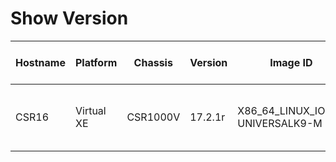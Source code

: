 
# Show Version
| Hostname | Platform | Chassis | Version | Image ID | OS | Uptime | Last Reload | Last Reload Reason | Interfaces | Total Memory | Used Memeory | Serial Number | License Type |
| -------- | -------- | ------- | ------- | -------- | -- | ------ | ----------- | ------------------ | ---------- | ------------ | ------------ | ------------- | ------------ |
| CSR16 | Virtual XE | CSR1000V | 17.2.1r | X86_64_LINUX_IOSD-UNIVERSALK9-M | IOS-XE | 1 day  31 minutes |  | Unknown reason | 'Gigabit Ethernet': '24' | 718868 | 'non-volatile configuration': '32768'  'physical': '3978248' | 9EIOJXYJH6F | N/A(Smart License Enabled) |